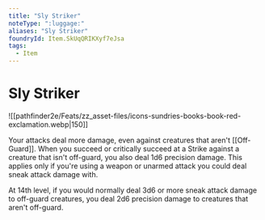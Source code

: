 ```yaml
---
title: "Sly Striker"
noteType: ":luggage:"
aliases: "Sly Striker"
foundryId: Item.SkUqQRIKXyf7eJsa
tags:
  - Item
---
```


# Sly Striker
![[pathfinder2e/Feats/zz_asset-files/icons-sundries-books-book-red-exclamation.webp|150]]

Your attacks deal more damage, even against creatures that aren't [[Off-Guard]]. When you succeed or critically succeed at a Strike against a creature that isn't off-guard, you also deal 1d6 precision damage. This applies only if you're using a weapon or unarmed attack you could deal sneak attack damage with.

At 14th level, if you would normally deal 3d6 or more sneak attack damage to off-guard creatures, you deal 2d6 precision damage to creatures that aren't off-guard.
